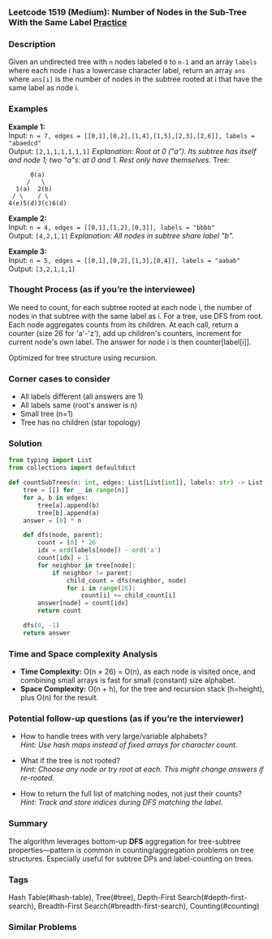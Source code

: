 ### Leetcode 1519 (Medium): Number of Nodes in the Sub-Tree With the Same Label [Practice](https://leetcode.com/problems/number-of-nodes-in-the-sub-tree-with-the-same-label)

### Description  
Given an undirected tree with `n` nodes labeled `0` to `n-1` and an array `labels` where each node i has a lowercase character label, return an array `ans` where `ans[i]` is the number of nodes in the subtree rooted at i that have the same label as node i.

### Examples  
**Example 1:**  
Input: `n = 7, edges = [[0,1],[0,2],[1,4],[1,5],[2,3],[2,6]], labels = "abaedcd"`  
Output: `[2,1,1,1,1,1,1]`
*Explanation: Root at 0 ("a"). Its subtree has itself and node 1; two "a"s: at 0 and 1. Rest only have themselves.*
Tree:
```
      0(a)
     /   \
  1(a)  2(b)
 / \    / \
4(e)5(d)3(c)6(d)
```

**Example 2:**  
Input: `n = 4, edges = [[0,1],[1,2],[0,3]], labels = "bbbb"`  
Output: `[4,2,1,1]`
*Explanation: All nodes in subtree share label "b".*

**Example 3:**  
Input: `n = 5, edges = [[0,1],[0,2],[1,3],[0,4]], labels = "aabab"`  
Output: `[3,2,1,1,1]`

### Thought Process (as if you’re the interviewee)  
We need to count, for each subtree rooted at each node i, the number of nodes in that subtree with the same label as i. For a tree, use DFS from root. Each node aggregates counts from its children. At each call, return a counter (size 26 for 'a'-'z'), add up children's counters, increment for current node's own label. The answer for node i is then counter[label[i]].

Optimized for tree structure using recursion.

### Corner cases to consider  
- All labels different (all answers are 1)
- All labels same (root's answer is n)
- Small tree (n=1)
- Tree has no children (star topology)

### Solution

```python
from typing import List
from collections import defaultdict

def countSubTrees(n: int, edges: List[List[int]], labels: str) -> List[int]:
    tree = [[] for _ in range(n)]
    for a, b in edges:
        tree[a].append(b)
        tree[b].append(a)
    answer = [0] * n

    def dfs(node, parent):
        count = [0] * 26
        idx = ord(labels[node]) - ord('a')
        count[idx] = 1
        for neighbor in tree[node]:
            if neighbor != parent:
                child_count = dfs(neighbor, node)
                for i in range(26):
                    count[i] += child_count[i]
        answer[node] = count[idx]
        return count

    dfs(0, -1)
    return answer
```

### Time and Space complexity Analysis  
- **Time Complexity:** O(n × 26) = O(n), as each node is visited once, and combining small arrays is fast for small (constant) size alphabet.
- **Space Complexity:** O(n + h), for the tree and recursion stack (h=height), plus O(n) for the result.

### Potential follow-up questions (as if you’re the interviewer)  
- How to handle trees with very large/variable alphabets?  
  *Hint: Use hash maps instead of fixed arrays for character count.*

- What if the tree is not rooted?  
  *Hint: Choose any node or try root at each. This might change answers if re-rooted.*

- How to return the full list of matching nodes, not just their counts?  
  *Hint: Track and store indices during DFS matching the label.*

### Summary
The algorithm leverages bottom-up **DFS** aggregation for tree-subtree properties—pattern is common in counting/aggregation problems on tree structures. Especially useful for subtree DPs and label-counting on trees.

### Tags
Hash Table(#hash-table), Tree(#tree), Depth-First Search(#depth-first-search), Breadth-First Search(#breadth-first-search), Counting(#counting)

### Similar Problems
